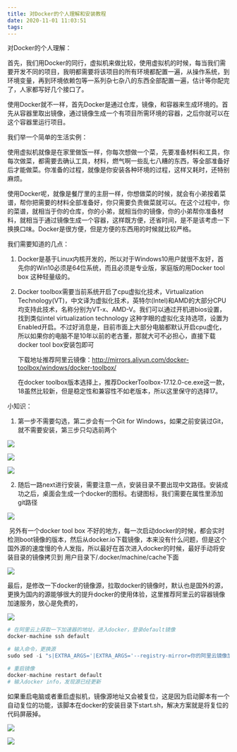 ```yaml
---
title: 对Docker的个人理解和安装教程
date: 2020-11-01 11:03:51
tags:
---
```


对Docker的个人理解：

首先，我们用Docker的同行，虚拟机来做比较，使用虚拟机的时候，每当我们需要开发不同的项目，我明都需要将该项目的所有环境都配置一遍，从操作系统，到环境变量，再到环境依赖包等一系列杂七杂八的东西全部配置一遍，估计等你配完了，人家都写好几个接口了。

使用Docker就不一样，首先Docker是通过仓库，镜像，和容器来生成环境的。首先从容器里取出镜像，通过镜像生成一个有项目所需环境的容器，之后你就可以在这个容器里运行项目。

我们举一个简单的生活实例：

使用虚拟机就像是在家里做饭一样，你每次想做一个菜，先要准备材料和工具，你每次做菜，都需要去确认工具，材料，燃气啊一些乱七八糟的东西，等全部准备好后才能做菜。你准备的过程，就像是你安装各种环境的过程，这样又耗时，还特别麻烦。

使用Docker呢，就像是餐厅里的主厨一样，你想做菜的时候，就会有小弟按着菜谱，帮你把需要的材料全部准备好，你只需要负责做菜就可以。在这个过程中，你的菜谱，就相当于你的仓库，你的小弟，就相当你的镜像，你的小弟帮你准备材料，就相当于通过镜像生成一个容器，这样既方便，还省时间，是不是该考虑一下换换口味。Docker是很方便，但是方便的东西用的时候就比较严格。

我们需要知道的几点：

1. Docker是基于Linux内核开发的，所以对于Windows10用户就很不友好，首先你的Win10必须是64位系统，而且必须是专业版，家庭版的用Docker tool box 这种轻量级的。

2. Docker toolbox需要当前系统开启了cpu虚拟化技术，Virtualization Technology(VT)，中文译为虚拟化技术，英特尔(Intel)和AMD的大部分CPU均支持此技术，名称分别为VT-x、AMD-V。我们可以通过开机进bios设置，找到类似intel virtualization technology 这种字眼的虚拟化支持选项，设置为Enabled开启。不过好消息是，目前市面上大部分电脑都默认开启cpu虚化，所以如果你的电脑不是10年以前的老古董，那就大可不必担心，直接下载docker tool box安装包即可

   下载地址推荐阿里云镜像：http://mirrors.aliyun.com/docker-toolbox/windows/docker-toolbox/

   在docker toolbox版本选择上，推荐DockerToolbox-17.12.0-ce.exe这一款，18虽然比较新，但是稳定性和兼容性不如老版本，所以这里保守的选择17。

   

小知识：

1. 第一步不需要勾选，第二步会有一个Git for Windows，如果之前安装过Git，就不需要安装，第三步只勾选前两个

![](./对Docker的个人理解和安装教程/i1.png)

![](./对Docker的个人理解和安装教程/i2.png)

![](./对Docker的个人理解和安装教程/i3.png)

2. 随后一路next进行安装，需要注意一点，安装目录不要出现中文路径。安装成功之后，桌面会生成一个docker的图标。右键图标，我们需要在属性里添加git路径

![](./对Docker的个人理解和安装教程/cg.png)

​		另外有一个docker tool box 不好的地方，每一次启动docker的时候，都会实时检测boot镜像的版本，然后从docker.io下载镜像，本来没有什么问题，但是这个国外源的速度慢的令人发指，所以最好在首次进入docker的时候，最好手动将安装目录的镜像拷贝到 用户目录下/.docker/machine/cache下面

![](./对Docker的个人理解和安装教程/cj1.png)

​		最后，是修改一下docker的镜像源，拉取docker的镜像时，默认也是国外的源，更换为国内的源能够很大的提升docker的使用体验，这里推荐阿里云的容器镜像加速服务，放心是免费的，

![](./对Docker的个人理解和安装教程/cj2.png)

```python
# 在阿里云上获取一下加速器的地址，进入docker，登录default镜像
docker-machine ssh default
```

```python
# 输入命令，更换源
sudo sed -i "s|EXTRA_ARGS='|EXTRA_ARGS='--registry-mirror=你的阿里云镜像加速地址 |g" /var/lib/boot2docker/profile

```

```python
# 重启镜像
docker-machine restart default
# 输入docker info，发现源已经更新
```

​		如果重启电脑或者重启虚拟机，镜像源地址又会被复位，这是因为启动脚本有一个自动复位的功能，该脚本在docker的安装目录下start.sh，解决方案就是将复位的代码屏蔽掉。

![](./对Docker的个人理解和安装教程/jx.png)

![](./对Docker的个人理解和安装教程/jbu.png)


